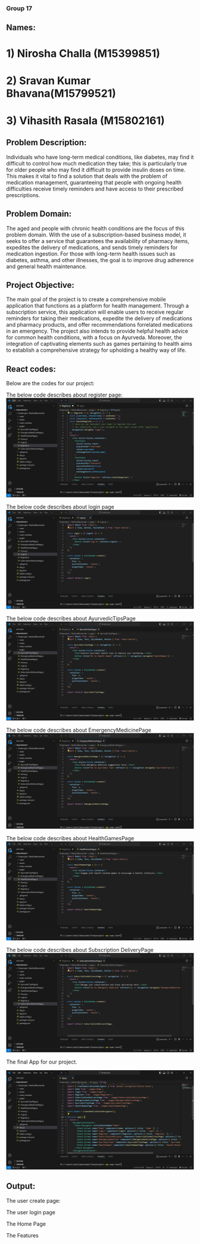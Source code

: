 ### Group 17
## Names:
# 1) Nirosha Challa (M15399851)
# 2) Sravan Kumar Bhavana(M15799521)
# 3) Vihasith Rasala (M15802161)

## Problem Description:

Individuals who have long-term medical conditions, like diabetes, may find it difficult to control how
much medication they take; this is particularly true for older people who may find it difficult to provide
insulin doses on time. This makes it vital to find a solution that deals with the problem of medication
management, guaranteeing that people with ongoing health difficulties receive timely reminders and
have access to their prescribed prescriptions.

## Problem Domain:

The aged and people with chronic health conditions are the focus of this problem domain. With the
use of a subscription-based business model, it seeks to offer a service that guarantees the availability of
pharmacy items, expedites the delivery of medications, and sends timely reminders for medication
ingestion. For those with long-term health issues such as diabetes, asthma, and other illnesses, the goal
is to improve drug adherence and general health maintenance.

## Project Objective:

The main goal of the project is to create a comprehensive mobile application that functions as a
platform for health management. Through a subscription service, this application will enable users to
receive regular reminders for taking their medications, expedite the delivery of medications and
pharmacy products, and offer recommendations forrelated medications in an emergency. The project
also intends to provide helpful health advice for common health conditions, with a focus on Ayurveda.
Moreover, the integration of captivating elements such as games pertaining to health aims to establish a
comprehensive strategy for upholding a healthy way of life.

## React codes:
Below are the codes for our project:

The below code describes about register page:
![1](finalproject/Register.png)

The below code describes about login page
![2](finalproject/Login.png)

The below code describes about AyurvedicTipsPage
![3](finalproject/AyurvedicTipsPage.png)

The below code describes about EmergencyMedicinePage
![4](finalproject/EmergencyMedicinePage.png)

The below code describes about HealthGamesPage
![5](finalproject/HealthGamesPage.png)

The below code describes about Subscription DeliveryPage
![6](finalproject/SubscriptionDeliveryPage.png)


The final App for our project.

![7](finalproject/App.png)


## Output:

The user create page:



The user login page



The Home Page


The Features


